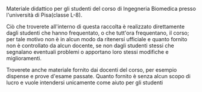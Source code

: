 Materiale didattico per gli studenti del corso di Ingegneria Biomedica presso l'università di Pisa(classe L-8).

Ciò che troverete all'interno di questa raccolta è realizzato direttamente dagli studenti che hanno frequentato, o che tutt'ora frequentano, il corso; per tale motivo non è in alcun modo da ritenersi ufficiale e quanto fornito non è controllato da alcun docente, se non dagli studenti stessi che segnalano eventuali problemi o apportano loro stessi modifiche e miglioramenti.

Troverete anche materiale fornito dai docenti del corso, per esempio dispense e prove d'esame passate.
Quanto fornito è senza alcun scopo di lucro e vuole intendersi unicamente come aiuto per gli studenti
